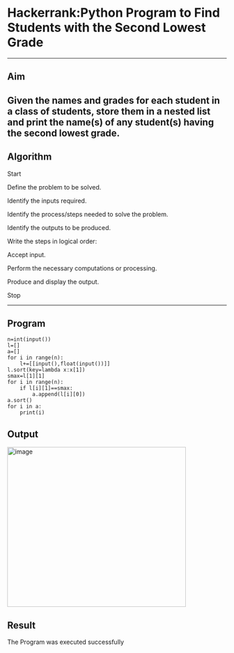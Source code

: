 #  Hackerrank:Python Program to Find Students with the Second Lowest Grade


---

##  Aim

Given the names and grades for each student in a class of  students, store them in a nested list and print the name(s) of any student(s) having the second lowest grade.
---

##  Algorithm

Start

Define the problem to be solved.

Identify the inputs required.

Identify the process/steps needed to solve the problem.

Identify the outputs to be produced.

Write the steps in logical order:

Accept input.

Perform the necessary computations or processing.

Produce and display the output.

Stop

---

##   Program

```
n=int(input())
l=[]
a=[]
for i in range(n):
    l+=[[input(),float(input())]]
l.sort(key=lambda x:x[1])
smax=l[1][1]
for i in range(n):
    if l[i][1]==smax:
        a.append(l[i][0])
a.sort()
for i in a:
    print(i)
```
## Output
<img width="410" height="367" alt="image" src="https://github.com/user-attachments/assets/3d950d3e-36be-45a0-b2fd-6a57e201abb6" />

## Result

The Program was executed successfully



